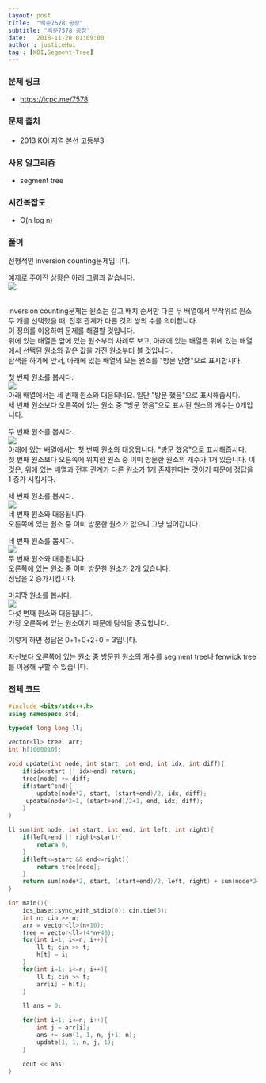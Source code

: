 ```yaml
---
layout: post
title:  "백준7578 공장"
subtitle: "백준7578 공장"
date:   2018-11-20 01:09:00
author : justiceHui
tag : [KOI,Segment-Tree]
---
```


### 문제 링크
* https://icpc.me/7578

### 문제 출처
* 2013 KOI 지역 본선 고등부3

### 사용 알고리즘
* segment tree

### 시간복잡도
* O(n log n)

### 풀이
전형적인 inversion counting문제입니다.<br>

예제로 주어진 상황은 아래 그림과 같습니다.<br>
<img src = "https://i.imgur.com/hfk90vi.png"><br><br>

inversion counting문제는 원소는 같고 배치 순서만 다른 두 배열에서 무작위로 원소 두 개를 선택했을 때, 전후 관계가 다른 것의 쌍의 수를 의미합니다.<br>
이 정의를 이용하여 문제를 해결할 것입니다.<br>
위에 있는 배열은 앞에 있는 원소부터 차례로 보고, 아래에 있는 배열은 위에 있는 배열에서 선택된 원소와 같은 값을 가진 원소부터 볼 것입니다.<br>
탐색을 하기에 앞서, 아래에 있는 배열의 모든 원소를 "방문 안함"으로 표시합시다.

첫 번째 원소를 봅시다.<br>
<img src = "https://i.imgur.com/Dxwnkrm.png"><br>
아래 배열에서는 세 번째 원소와 대응되네요. 일단 "방문 했음"으로 표시해줍시다.<br>
세 번째 원소보다 오른쪽에 있는 원소 중 "방문 했음"으로 표시된 원소의 개수는 0개입니다.<br>

두 번째 원소를 봅시다.<br>
<img src = "https://i.imgur.com/0NlPFBl.png"><br>
아래에 있는 배열에서는 첫 번째 원소와 대응됩니다. "방문 했음"으로 표시해줍시다.<br>
첫 번째 원소보다 오른쪽에 위치한 원소 중 이미 방문한 원소의 개수가 1개 있습니다. 이것은, 위에 있는 배열과 전후 관계가 다른 원소가 1개 존재한다는 것이기 때문에 정답을 1 증가 시킵시다.<br>

세 번째 원소를 봅시다.<br>
<img src = "https://i.imgur.com/7pw7Me1.png"><br>
네 번째 원소와 대응됩니다.<br>
오른쪽에 있는 원소 중 이미 방문한 원소가 없으니 그냥 넘어갑니다.<br>

네 번째 원소를 봅시다.<br>
<img src = "https://i.imgur.com/waLv1lu.png"><br>
두 번째 원소와 대응됩니다.<br>
오른쪽에 있는 원소 중 이미 방문한 원소가 2개 있습니다.<br>
정답을 2 증가시킵시다.<br>

마지막 원소를 봅시다.<br>
<img src = "https://i.imgur.com/PwfZFfj.png"><br>
다섯 번째 원소와 대응됩니다.<br>
가장 오른쪽에 있는 원소이기 때문에 탐색을 종료합니다.

이렇게 하면 정답은 0+1+0+2+0 = 3입니다.

자신보다 오른쪽에 있는 원소 중 방문한 원소의 개수를 segment tree나 fenwick tree를 이용해 구할 수 있습니다.



### 전체 코드
```cpp
#include <bits/stdc++.h>
using namespace std;

typedef long long ll;

vector<ll> tree, arr;
int h[1000010];

void update(int node, int start, int end, int idx, int diff){
	if(idx<start || idx>end) return;
	tree[node] += diff;
	if(start^end){
		update(node*2, start, (start+end)/2, idx, diff);
     update(node*2+1, (start+end)/2+1, end, idx, diff);
	}
}

ll sum(int node, int start, int end, int left, int right){
	if(left>end || right<start){
    	return 0;
	}
	if(left<=start && end<=right){
    	return tree[node];
	}
	return sum(node*2, start, (start+end)/2, left, right) + sum(node*2+1, (start+end)/2+1, end, left, right);
}

int main(){
	ios_base::sync_with_stdio(0); cin.tie(0);
	int n; cin >> n;
	arr = vector<ll>(n+10);
	tree = vector<ll>(4*n+40);
	for(int i=1; i<=n; i++){
		ll t; cin >> t;
		h[t] = i;
	}
	for(int i=1; i<=n; i++){
		ll t; cin >> t;
		arr[i] = h[t];
	}

	ll ans = 0;

	for(int i=1; i<=n; i++){
		int j = arr[i];
		ans += sum(1, 1, n, j+1, n);
		update(1, 1, n, j, 1);
	}

	cout << ans;
}
```
